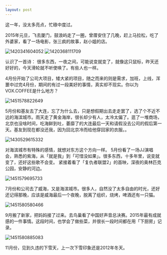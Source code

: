 ```yaml
---
layout: post
---
```



这一年，没太多亮点，忙碌中度过。

2015年元旦，飞去厦门，鼓浪屿走了一圈，曾厝安住了几晚，赶上马拉松，吃了外婆家，看了一场电影，张三疯的故事，赵小姐的店。

![1420341604052](http://binnng.coding.io/assets/images/1420341604052.jpg)
![1420368111709](http://binnng.coding.io/assets/images/1420368111709.jpg)

认识了一首诗：
很多东西，一夜之间，可能说变就变了，就像这只鼠标，昨天还好好的，今天滑轮就不听使唤了。有些人也一样。


4月份开始了公司大项目，矮大紧的项目，随之而来的则是需求，加班，上线，浑噩中过完4月份，期间的有过一段美好的事情，真实却不现实。你以为VOX.COFFEE是什么地方？

![1451578822649](http://binnng.coding.io/assets/images/1451578822649.jpg)

5月份和基友去了大连，忘了为什么去，只是想假期出去走走罢了，选了个不近不远的海滨城市。雨天走了黄金海岸，很长却少有人，太冷太偏了。逛了一堆商场，北京也没啥时间，吃海鲜到吐，萎靡了的大连最后一天和请假没去公司的假后第一天。基友到现在都没还我，因为回北京冷而给他穿回家的衣服。。

![1430529615332](http://binnng.coding.io/assets/images/1430529615332.jpg)

对海滨城市有特殊的感情，就想对东方这个方向一样。
5月份看了一场JJ演唱会，熟悉的紫海，从「就是我」到「可惜没如果」。很多东西，十多年里，说变就变了，还好这些歌不会变。
紧接着看了「复仇者联盟2」的首映，深夜的奥林匹克公园，安静的河边。

![1451579695733](http://binnng.coding.io/assets/images/1451579695733.jpg)

7月份和公司去了威海，又是海滨城市。很多人，自然没了太多自由的时光，还好还记得那晚，应该是威海最后一个夜晚，脱离了组织，烧烤，啤酒还有一只猫。

![1451580580466](http://binnng.coding.io/assets/images/1451580580466.jpg)

9月搬了新家，把妈妈接了过来。去鸟巢看了中国好声音总决赛。2015年最有成就感的一件事情。这段时间，也学会了做些菜，并很长一段时间都在用「下厨房」记录。

![1451580885083](http://binnng.coding.io/assets/images/1451580885083.jpg)

11月份，见到久违的下雪天，上一次下雪印象还是2012年冬天。